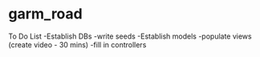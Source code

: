 # garm_road
To Do List
-Establish DBs
-write seeds
-Establish models
-populate views
(create video - 30 mins)
-fill in controllers